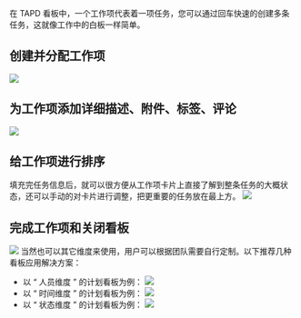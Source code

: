 在 TAPD 看板中，一个工作项代表着一项任务，您可以通过回车快速的创建多条任务，这就像工作中的白板一样简单。

## 创建并分配工作项
![](https://mc.qcloudimg.com/static/img/801e6acd78bd4d7940c2bee5cd0383ac/image.jpg)

## 为工作项添加详细描述、附件、标签、评论
![](https://mc.qcloudimg.com/static/img/9149a6bf02f5daff131067764d95f9d0/image.jpg)

## 给工作项进行排序
填充完任务信息后，就可以很方便从工作项卡片上直接了解到整条任务的大概状态，还可以手动的对卡片进行调整，把更重要的任务放在最上方。
![](https://mc.qcloudimg.com/static/img/bbd60f4f18af98a13d89fb112ee188c1/image.jpg)

## 完成工作项和关闭看板
![](https://mc.qcloudimg.com/static/img/a8fc727efbcbf115467ba6b6e721d671/image.jpg)
当然也可以其它维度来使用，用户可以根据团队需要自行定制。以下推荐几种看板应用解决方案：
- 以 “ 人员维度 ” 的计划看板为例：
![](https://mc.qcloudimg.com/static/img/da8316f7a63bf1829222817bcc1ea6fc/image.jpg)
- 以 “ 时间维度 ” 的计划看板为例：
![](https://mc.qcloudimg.com/static/img/1612d23deabfe19537b9304646b9848d/image.jpg)
- 以 “ 状态维度 ” 的计划看板为例： 
![](https://mc.qcloudimg.com/static/img/0c88e82392ad7799906664fb024626bf/image.jpg)



